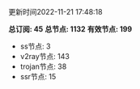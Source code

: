 更新时间2022-11-21 17:48:18

**总订阅: 45**
**总节点: 1132**
**有效节点: 199**
- ss节点: 3
- v2ray节点: 143
- trojan节点: 38
- ssr节点: 15
